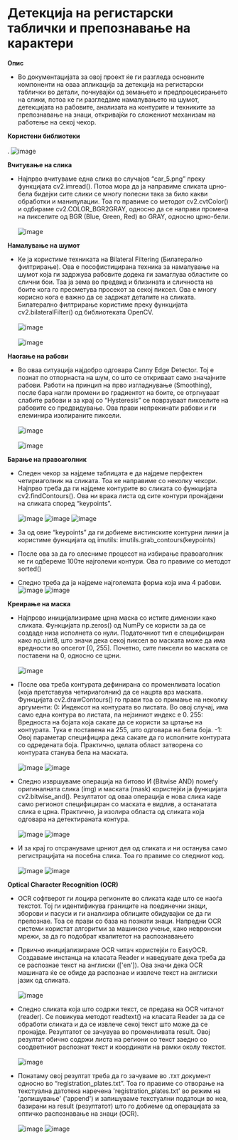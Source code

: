 # Детекција на регистарски таблички и препознавање на карактери

**Опис**
- Во документацијата за овој проект ќе ги разгледа основните компоненти на оваа апликација
за детекција на регистарски таблички во детали, почнувајќи од земањето и
предпроцесирањето на слики, потоа ке ги разгледаме намалувањето на шумот, детекцијата
на рабовите, анализата на контурите и техниките за препознавање на знаци, откривајќи го
сложениот механизам на работење на секој чекор.<br/>

**Користени библиотеки** <br/><br/>
. ![image](https://github.com/VlahovskiAndrej/license-plate-recognition/assets/95543841/e8528a38-d252-42d0-baec-a3dfd1dbc330)

**Вчитување на слика**
- Најпрво вчитуваме една слика во случајов “car_5.png” преку функцијата
cv2.imread(). Потоа мора да ја направиме сликата црно-бела бидејки сите слики се многу
полесни така за било какви обработки и манипулации. Тоа го правиме со методот
cv2.cvtColor() и одбираме cv2.COLOR_BGR2GRAY, односно да се направи промена на
пикселите од BGR (Blue, Green, Red) во GRAY, односно црно-бели.<br/><br/>
![image](https://github.com/VlahovskiAndrej/license-plate-recognition/assets/95543841/aec5f64a-6393-4854-b63c-b62c58777fed)

**Намалување на шумот**
- Ке ја користиме техниката на Bilateral Filtering
(Билатерално филтрирање). Ова е пософистицирана техника за намалување на шумот која
ги задржува рабовите додека ги замаглува областите со слични бои. Таа ја зема во предвид
и близината и сличноста на боите кога го пресметува просекот за секој пиксел. Ова е
многу корисно кога е важно да се задржат деталите на сликата.
Билатерално филтрирање користиме преку функцијата cv2.bilateralFilter() од
библиотеката OpenCV. <br/><br/>
![image](https://github.com/VlahovskiAndrej/license-plate-recognition/assets/95543841/8cee94f9-c607-4194-85ec-948ab7a8b186)
<br/><br/>
![image](https://github.com/VlahovskiAndrej/license-plate-recognition/assets/95543841/efca5548-b0bd-474d-9d47-4d097a897b55)

**Наогање на рабови**
- Во оваа ситуација најдобро одговара Canny Edge Detector. Тој е познат по
отпорнаста на шум, со што се откриваат само значајните рабови. Работи на принцип на
прво изгладнување (Smoothing), после бара нагли промени во градиентот на боите, се
отргнуваат слабите рабови и за крај со “Hysteresis” се поврзуваат пикселите на рабовите со
предвидување. Ова прави непрекинати рабови и ги елеминира изолираните пиксели.<br/><br/>
![image](https://github.com/VlahovskiAndrej/license-plate-recognition/assets/95543841/08c28eba-80a3-4e61-a445-05c1098463f7)
<br/><br/>
![image](https://github.com/VlahovskiAndrej/license-plate-recognition/assets/95543841/894e8562-daff-48fe-a715-98c09f5b1dc0)

**Барање на правоаголник**
- Следен чекор за најдеме таблицата е да најдеме перфектен четириаголник на
сликата. Тоа ке направиме со неколку чекори. Најпрво треба да ги најдеме контурите во
сликата со функцијата cv2.findContours(). Ова ни врака листа од сите контури пронајдени
на сликата според “keypoints”. <br/><br/>
  ![image](https://github.com/VlahovskiAndrej/license-plate-recognition/assets/95543841/f27a97f6-34ad-41ba-8fde-b734dc4ac442)
  ![image](https://github.com/VlahovskiAndrej/license-plate-recognition/assets/95543841/e90cfee6-03a1-495d-b0a4-e6dfdc0d24cb)
  ![image](https://github.com/VlahovskiAndrej/license-plate-recognition/assets/95543841/df686703-c83f-493c-a83b-f748feb6d915)
  
- За од овие “keypoints” да ги добиеме вистинските контурни линии ја користиме
функцијата од imutils: imutils.grab_contours(keypoints)
- После ова за да го олесниме процесот на избирање правоаголник ке ги одбереме
100те најголеми контури. Ова го правиме со методот sorted()
- Следно треба да ја најдеме најголемата форма која има 4 рабови.
  ![image](https://github.com/VlahovskiAndrej/license-plate-recognition/assets/95543841/0d45eaa1-f92b-468b-b5a0-821fe7c25b48)
  ![image](https://github.com/VlahovskiAndrej/license-plate-recognition/assets/95543841/db225065-30b9-4464-a53a-03ef0275c5c8)

**Креирање на маска**
- Најпрово иницијализираме црна маска со истите димензии како сликата.
Функцијата np.zeros() од NumPy се користи за да се создаде низа исполнета со нули.
Податочниот тип е специфициран како np.uint8, што значи дека секој пиксел во маската
може да има вредности во опсегот [0, 255]. Почетно, сите пиксели во маската се поставени
на 0, односно се црни.<br/><br/>
![image](https://github.com/VlahovskiAndrej/license-plate-recognition/assets/95543841/6f328abc-b26b-4677-bfdf-23073b33855d)

- После ова треба контурата дефинирана со променливата location (која претставува
четириаголник) да се нацрта врз маската. Функцијата cv2.drawContours() го прави тоа со
примање на неколку аргументи:
0: Индексот на контурата во листата. Во овој случај, има само една контура во листата, па
нејзиниот индекс е 0.
255: Вредноста на бојата која сакате да се користи за цртање на контурата. Тука е
поставена на 255, што одговара на бела боја.
-1: Овој параметар специфицира дека сакате да го исполните контурата со одредената боја.
Практично, целата област затворена со контурата станува бела на маската.<br/><br/>
![image](https://github.com/VlahovskiAndrej/license-plate-recognition/assets/95543841/95c5ad7a-345f-45d1-b697-957fa0eb94ed)
![image](https://github.com/VlahovskiAndrej/license-plate-recognition/assets/95543841/c4165274-e3d2-43cb-91c2-e5fa7f9439c1)

- Следно извршуваме операција на битово И (Bitwise AND) помеѓу оригиналната
слика (img) и маската (mask) користејќи ја функцијата cv2.bitwise_and().
Резултатот од оваа операција е нова слика каде само регионот специфициран со
маската е видлив, а останатата слика е црна. Практично, ja изолира областа од сликата која
одговара на детектираната контура.<br/><br/>
![image](https://github.com/VlahovskiAndrej/license-plate-recognition/assets/95543841/97c163ba-8f91-4f4e-a7c8-a733030311e2)
![image](https://github.com/VlahovskiAndrej/license-plate-recognition/assets/95543841/f74f53f3-325d-4b64-ae11-63939184b385)

- И за крај го отсрануваме црниот дел од сликата и ни останува само регистрацијата
на посебна слика. Тоа го правиме со следниот код.<br/><br/>
![image](https://github.com/VlahovskiAndrej/license-plate-recognition/assets/95543841/5f449d0a-003e-4707-a93d-66b199397401)
![image](https://github.com/VlahovskiAndrej/license-plate-recognition/assets/95543841/5396897a-c7ba-452b-8c6a-38f00907fb36)

**Optical Character Recognition (OCR)**
- OCR софтверот ги лоцира регионите во сликата каде што се наоѓа текстот. Тој ги
идентификува границите на поединечни знаци, зборови и пасуси и ги анализира облиците
обидувајки се да ги препознае. Тоа се прави со база на познати знаци. Напредни OCR
системи користат алгоритми за машинско учење, како невронски мрежи, за да го подобрат
квалитетот на распознавањето
- Првично иницијализираме OCR читач користејќи го EasyOCR. Создаваме инстанца
на класата Reader и наведувате дека треба да се распознае текст на англиски (['en']). Ова
значи дека OCR машината ќе се обиде да распознае и извлече текст на англиски јазик од
сликата.<br/><br/>
![image](https://github.com/VlahovskiAndrej/license-plate-recognition/assets/95543841/fe54e8c4-aebe-474b-8a7c-bdc5b04753bc)
- Следно сликата која што содржи текст, се предава на OCR читачот (reader). Се
повикува методот readtext() на класата Reader за да се обработи сликата и да се извлече
секој текст што може да се пронајде.
Резултатот се зачувува во променливата result. Овој резултат обично содржи листа
на региони со текст заедно со соодветниот распознат текст и координати на рамки околу
текстот.<br/><br/>
![image](https://github.com/VlahovskiAndrej/license-plate-recognition/assets/95543841/bcec966e-17e2-4e37-8b94-fb0ba4dbb47e)

- Понатаму овој резултат треба да го зачуваме во .тхт документ односно во
“registration_plates.txt”. Toa го правиме со отворање на текстуална датотека наречена
'registration_plates.txt' во режим на 'допишување' ('append') и запишуваме текстуални
податоци во неа, базирани на result (резултатот) што го добиеме од операцијата за оптичко
распознавање на знаци (OCR).<br/><br/>
![image](https://github.com/VlahovskiAndrej/license-plate-recognition/assets/95543841/a3971cbf-deff-4ef6-9a3c-d6e29a071f91)
![image](https://github.com/VlahovskiAndrej/license-plate-recognition/assets/95543841/a473ec6b-2bcb-456f-8552-656df3f6edd1)
